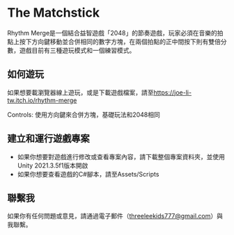 # The Matchstick

Rhythm Merge是一個結合益智遊戲「2048」的節奏遊戲，玩家必須在音樂的拍點上按下方向鍵移動並合併相同的數字方塊，在兩個拍點的正中間按下則有雙倍分數，遊戲目前有三種遊玩模式和一個練習模式。


## 如何遊玩

如果想要載瀏覽器線上遊玩，或是下載遊戲檔案，請至<https://joe-li-tw.itch.io/rhythm-merge>

Controls:
使用方向鍵來合併方塊，基礎玩法和2048相同


## 建立和運行遊戲專案

- 如果你想要對遊戲進行修改或查看專案內容，請下載整個專案資料夾，並使用Unity 2021.3.5f1版本開啟
- 如果你想要查看遊戲的C#腳本，請至Assets/Scripts

## 聯繫我

 如果你有任何問題或意見，請通過電子郵件（threeleekids777@gmail.com）與我聯繫。
